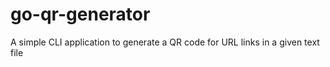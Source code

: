 # go-qr-generator
A simple CLI application to generate a QR code for URL links in a given text file
